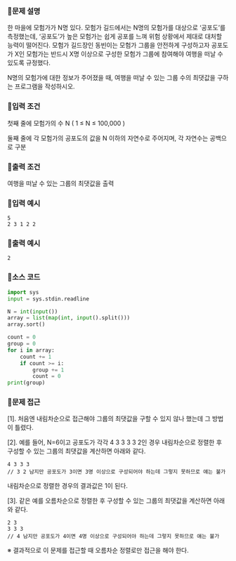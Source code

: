 ### 📌문제 설명

한 마을에 모험가가 N명 있다. 모험가 길드에서는 N명의 모험가를 대상으로 ‘공포도’를 측정했는데, ‘공포도’가 높은 모험가는 쉽게 공포를 느껴 위험 상황에서 제대로 대처할 능력이 떨어진다. 모험가 길드장인 동빈이는 모험가 그룹을 안전하게 구성하고자 공포도가 X인 모험가는 반드시 X명 이상으로 구성한 모험가 그룹에 참여해야 여행을 떠날 수 있도록 규정했다.

N명의 모험가에 대한 정보가 주어졌을 때, 여행을 떠날 수 있는 그룹 수의 최댓값을 구하는 프로그램을 작성하시오.

### 📌입력 조건

첫째 줄에 모험가의 수 N ( 1 ≤ N ≤ 100,000 )

둘째 줄에 각 모험가의 공포도의 값을 N 이하의 자연수로 주어지며, 각 자연수는 공백으로 구분

### 📌출력 조건

여행을 떠날 수 있는 그룹의 최댓값을 출력

### 📌입력 예시

```
5
2 3 1 2 2
```

### 📌출력 예시

```
2
```

### 📌소스 코드

```python
import sys
input = sys.stdin.readline

N = int(input())
array = list(map(int, input().split()))
array.sort()

count = 0
group = 0
for i in array:
    count += 1
    if count >= i:
        group += 1
        count = 0
print(group)
```

### 📌문제 접근

[1]. 처음엔 내림차순으로 접근해야 그룹의 최댓값을 구할 수 있지 않나 했는데 그 방법이 틀렸다.

[2]. 예를 들어, N=6이고 공포도가 각각 4 3 3 3 3 2인 경우 내림차순으로 정렬한 후 구성할 수 있는 그룹의 최댓값을 계산하면 아래와 같다.

```
4 3 3 3
// 3 2 남지만 공포도가 3이면 3명 이상으로 구성되어야 하는데 그렇지 못하므로 얘는 불가
```

내림차순으로 정렬한 경우의 결과값은 1이 된다.

[3]. 같은 예를 오름차순으로 정렬한 후 구성할 수 있는 그룹의 최댓값을 계산하면 아래와 같다.

```
2 3
3 3 3
// 4 남지만 공포도가 4이면 4명 이상으로 구성되어야 하는데 그렇지 못하므로 얘는 불가
```

※ 결과적으로 이 문제를 접근할 때 오름차순 정렬로만 접근을 해야 한다.
